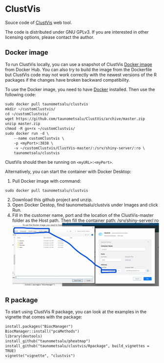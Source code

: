 # ClustVis
Souce code of [ClustVis](http://biit.cs.ut.ee/clustvis/) web tool.

The code is distributed under GNU GPLv3. If you are interested in other licensing options, please contact the author.

## Docker image

To run ClustVis locally, you can use a snapshot of ClustVis [Docker image](https://hub.docker.com/r/taunometsalu/clustvis/) from Docker Hub. You can also try to build the image from the Dockerfile but ClustVis code may not work correctly with the newest versions of the R packages if the changes have broken backward compatibility.

To use the Docker image, you need to have [Docker](https://www.docker.com/) installed. Then use the following code:

```
sudo docker pull taunometsalu/clustvis
mkdir ~/customClustvis/
cd ~/customClustvis/
wget https://github.com/taunometsalu/ClustVis/archive/master.zip
unzip master.zip
chmod -R go+rx ~/customClustvis/
sudo docker run -d \
	--name customClustvis \
	-p <myPort>:3838 \
    -v ~/customClustvis/ClustVis-master/:/srv/shiny-server/:ro \
    taunometsalu/clustvis
```

ClustVis should then be running on ```<myURL>:<myPort>```.

Alternatively, you can start the container with Docker Desktop:

1. Pull Docker image with command:
```
sudo docker pull taunometsalu/clustvis
```
2. Download this github project and unzip.
3. Open Docker Destop, find taunometsalu/clustvis under Images and click Run.
4. Fill in the customer name, port and the location of the ClustVis-master folder as the Host path. Then fill the container path: /srv/shiny-server/:ro
![alt text](clustvis_dockersetup.jpg)



## R package
To start using ClustVis R package, you can look at the examples in the vignette that comes with the package:

```
install.packages("BiocManager")
BiocManager::install("pcaMethods")
library(devtools)
install_github("taunometsalu/pheatmap")
install_github("taunometsalu/clustvis/Rpackage", build_vignettes = TRUE)
vignette("vignette", "clustvis")
```
